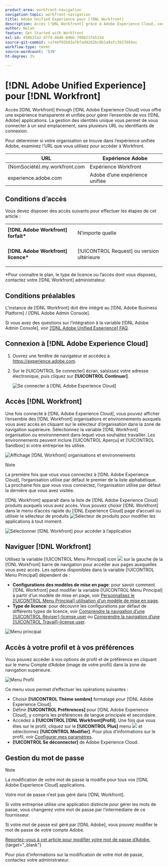 ```yaml
---
product-area: workfront-navigation
navigation-topic: workfront-navigation
title: Adobe Unified Experience pour [!DNL Workfront]
description: Accès [!DNL Workfront] grâce à Adobe Experience Cloud, vous bénéficiez d’une expérience unifiée et transparente de la gestion de toutes vos applications Adobe.
author: Nolan
feature: Get Started with Workfront
exl-id: 458631a2-d77d-46d6-8d6b-7008237e5154
source-git-commit: ca74ef02b83a76fad92d2bc8b1a9afc3927693ec
workflow-type: tm+mt
source-wordcount: '539'
ht-degree: 3%

---
```


# [!DNL Adobe Unified Experience] pour [!DNL Workfront]

Accès [!DNL Workfront] through [!DNL Adobe Experience Cloud] vous offre une expérience transparente et unifiée pour gérer l’ensemble de vos [!DNL Adobe] applications. La gestion des identités unique vous permet de vous connecter à un seul emplacement, sans plusieurs URL ou identifiants de connexion.

Pour déterminer si votre organisation se trouve dans l’expérience unifiée Adobe, examinez l’URL que vous utilisez pour accéder à Workfront.

| URL | Expérience Adobe |
|------------|------------|
| (NomSociété).my.workfront.com | Expérience Workfront |
| experience.adobe.com | Adobe d’une expérience unifiée |

## Conditions d’accès

Vous devez disposer des accès suivants pour effectuer les étapes de cet article :

<table style="table-layout:auto"> 
 <col> 
 <col> 
 <tbody> 
  <tr> 
   <td role="rowheader"><strong>[!DNL Adobe Workfront] forfait*</strong></td> 
   <td> <p>N’importe quelle</p> </td> 
  </tr> 
  <tr> 
   <td role="rowheader"><strong>[!DNL Adobe Workfront] licence*</strong></td> 
   <td> <p>[!UICONTROL Request] ou version ultérieure</p> </td> 
  </tr> 
 </tbody> 
</table>

&#42;Pour connaître le plan, le type de licence ou l’accès dont vous disposez, contactez votre [!DNL Workfront] administrateur.

## Conditions préalables

L’instance de [!DNL Workfront] doit être intégré au [!DNL Adobe Business Platform] / [!DNL Adobe Admin Console].

Si vous avez des questions sur l’intégration à la variable [!DNL Adobe Admin Console], voir [[!DNL Adobe Unified Experience] FAQ](/help/quicksilver/workfront-basics/navigate-workfront/workfront-navigation/unified-experience-faq.md/).

## Connexion à [!DNL Adobe Experience Cloud]

1. Ouvrez une fenêtre de navigateur et accédez à <https://experience.adobe.com>.
1. Sur le [!UICONTROL Se connecter] écran, saisissez votre adresse électronique, puis cliquez sur **[!UICONTROL Continuer]**.

   ![Se connecter à [!DNL Adobe Experience Cloud]](assets/aec-login-page.png)

## Accès [!DNL Workfront]

Une fois connecté à [!DNL Adobe Experience Cloud], vous pouvez afficher l’ensemble des [!DNL Workfront] organisations et environnements auxquels vous avez accès en cliquant sur le sélecteur d’organisation dans la zone de navigation supérieure. Sélectionnez la variable [!DNL Workfront] organisation ou environnement dans lequel vous souhaitez travailler. Les environnements peuvent inclure [!UICONTROL Aperçu] et [!UICONTROL Sandbox] si votre entreprise les utilise.

![Affichage [!DNL Workfront] organisations et environnements](assets/aec-view-all-orgs.png)

>[!NOTE]
>
>La première fois que vous vous connectez à [!DNL Adobe Experience Cloud], l’organisation utilise par défaut le premier de la liste alphabétique. La prochaine fois que vous vous connectez, l’organisation utilise par défaut la dernière que vous avez visitée.

[!DNL Workfront] apparaît dans la liste de [!DNL Adobe Experience Cloud] produits auxquels vous avez accès. Vous pouvez choisir [!DNL Workfront] dans le menu d’accès rapide du [!DNL Experience Cloud] page d’accueil ou utiliser le sélecteur de produits ![Sélecteur de produits](assets/main-menu-icon.png) pour modifier les applications à tout moment.

![Sélectionner [!DNL Workfront] pour accéder à l’application](assets/aec-product-switcher.png)

## Naviguer [!DNL Workfront]

Utilisez la variable [!UICONTROL Menu Principal] icon ![](assets/main-menu-icon-left-nav.png) sur la gauche de la [!DNL Workfront] barre de navigation pour accéder aux pages auxquelles vous avez accès. Les options disponibles dans la variable [!UICONTROL Menu Principal] dépendent de :

* **Configurations des modèles de mise en page**: pour savoir comment [!DNL Workfront] peut modifier la variable [!UICONTROL Menu Principal] à partir d’un modèle de mise en page, voir [Personnalisez le [!UICONTROL Menu Principal] utilisation d’un modèle de mise en page](/help/quicksilver/administration-and-setup/customize-workfront/use-layout-templates/customize-main-menu.md).
* **Type de licence**: pour découvrir les configurations par défaut de différents types de licence, voir [Comprendre la navigation d’une [!UICONTROL Réviser]-license user](/help/quicksilver/workfront-basics/navigate-workfront/workfront-navigation/reviewer-global-navigation-bar.md) ou [Comprendre la navigation d’une [!UICONTROL Travail]-license user](/help/quicksilver/workfront-basics/navigate-workfront/workfront-navigation/worker-global-navigation-bar.md).

![Menu principal](assets/main-menu-options-left-nav.png)

## Accès à votre profil et à vos préférences

Vous pouvez accéder à vos options de profil et de préférence en cliquant sur le menu Compte d’Adobe (image de votre profil) dans la zone de navigation supérieure.

![Menu Profil](assets/aec-profile-picture-menu.png)

Ce menu vous permet d’effectuer les opérations suivantes :

* Choisir **[!UICONTROL Thème sombre]** formatage pour [!DNL Adobe Experience Cloud].
* Définir **[!UICONTROL Préférences]** pour [!DNL Adobe Experience Cloud], y compris les préférences de langue principale et secondaire.
* Accédez à **[!UICONTROL [!DNL Workfront]Profil]**. Une fois que vous êtes sur le profil, cliquez sur le **[!UICONTROL Plus]** menu ![](assets/more-icon.png) et sélectionnez **[!UICONTROL Modifier]**. Pour plus d’informations sur le profil, voir [Configurer mes paramètres](/help/quicksilver/workfront-basics/manage-your-account-and-profile/configuring-your-user-profile/configure-my-settings.md).
* **[!UICONTROL Se déconnecter]** de Adobe Experience Cloud.

## Gestion du mot de passe

>[!NOTE]
>
>La modification de votre mot de passe la modifie pour tous vos [!DNL Adobe Experience Cloud] applications.

Votre mot de passe n’est pas géré dans [!DNL Workfront].

Si votre entreprise utilise une application distincte pour gérer les mots de passe, vous changerez votre mot de passe par l’intermédiaire de ce fournisseur.

Si votre mot de passe est géré par [!DNL Adobe], vous pouvez modifier le mot de passe de votre compte Adobe.

[Reportez-vous à cet article pour modifier votre mot de passe d’Adobe.](https://helpx.adobe.com/manage-account/using/change-or-reset-password.html){target="_blank"}

Pour plus d’informations sur la modification de votre mot de passe, contactez votre administrateur.

